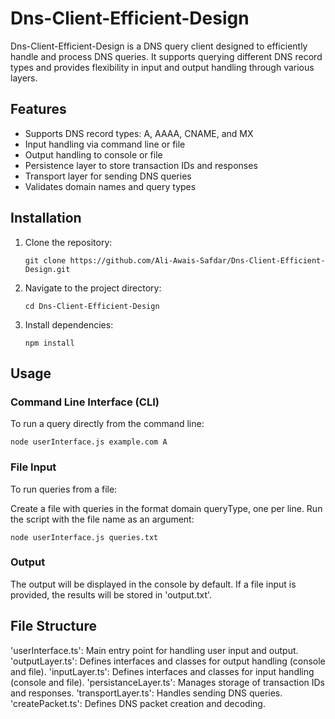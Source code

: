 ﻿# Dns-Client-Efficient-Design

Dns-Client-Efficient-Design is a DNS query client designed to efficiently handle and process DNS queries. It supports querying different DNS record types and provides flexibility in input and output handling through various layers.

## Features

- Supports DNS record types: A, AAAA, CNAME, and MX
- Input handling via command line or file
- Output handling to console or file
- Persistence layer to store transaction IDs and responses
- Transport layer for sending DNS queries
- Validates domain names and query types

## Installation

1. Clone the repository:
    ```
    git clone https://github.com/Ali-Awais-Safdar/Dns-Client-Efficient-Design.git
    ```
2. Navigate to the project directory:
    ```
    cd Dns-Client-Efficient-Design
    ```
3. Install dependencies:
    ```
    npm install
    ```

## Usage

### Command Line Interface (CLI)

To run a query directly from the command line:

```
node userInterface.js example.com A
```
### File Input
To run queries from a file:

Create a file with queries in the format domain queryType, one per line.
Run the script with the file name as an argument:

```
node userInterface.js queries.txt
```
### Output
The output will be displayed in the console by default. If a file input is provided, the results will be stored in 'output.txt'.

## File Structure

'userInterface.ts': Main entry point for handling user input and output.
'outputLayer.ts': Defines interfaces and classes for output handling (console and file).
'inputLayer.ts': Defines interfaces and classes for input handling (console and file).
'persistanceLayer.ts': Manages storage of transaction IDs and responses.
'transportLayer.ts': Handles sending DNS queries.
'createPacket.ts': Defines DNS packet creation and decoding.
